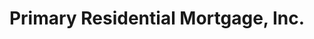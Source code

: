---
title: "Primary Residential Mortgage, Inc."
url: /arlington/primary-residential-mortgage-inc/
shop: Leiher
---